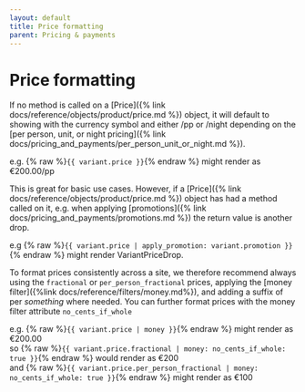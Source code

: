 ```yaml
---
layout: default
title: Price formatting
parent: Pricing & payments
---
```


# Price formatting

If no method is called on a [Price]({% link docs/reference/objects/product/price.md %}) object, it will default to showing with the currency symbol and either /pp or /night depending on the [per person, unit, or night pricing]({% link docs/pricing_and_payments/per_person_unit_or_night.md %}).

e.g. {% raw %}`{{ variant.price }}`{% endraw %} might render as €200.00/pp 

This is great for basic use cases. However, if a [Price]({% link docs/reference/objects/product/price.md %}) object has had a method called on it, e.g. when applying [promotions]({% link docs/pricing_and_payments/promotions.md %}) the return value is another drop.

e.g {% raw %}`{{ variant.price | apply_promotion: variant.promotion }}`{% endraw %} might render VariantPriceDrop. 

To format prices consistently across a site, we therefore recommend always using the `fractional` or `per_person_fractional` prices, applying the [money filter]({%link docs/reference/filters/money.md%}), and adding a suffix of per _something_ where needed. You can further format prices with the money filter attribute `no_cents_if_whole`

e.g. {% raw %}`{{ variant.price | money }}`{% endraw %} might render as €200.00<br>
so   {% raw %}`{{ variant.price.fractional | money: no_cents_if_whole: true }}`{% endraw %} would render as €200<br>
and  {% raw %}`{{ variant.price.per_person_fractional | money: no_cents_if_whole: true }}`{% endraw %} might render as €100
